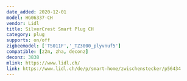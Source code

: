 ```yaml
---
date_added: 2020-12-01
model: HG06337-CH
vendor: Lidl
title: SilverCrest Smart Plug CH
category: plug
supports: on/off
zigbeemodel: ['TS011F','_TZ3000_plyvnuf5']
compatible: [z2m, zha, deconz]
deconz: 3838
mlink: https://www.lidl.ch/
link: https://www.lidl.ch/de/p/smart-home/zwischenstecker/p56434
---
```

